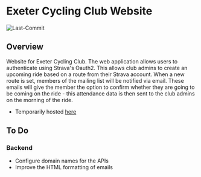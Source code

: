 # Exeter Cycling Club Website

![Last-Commit](https://img.shields.io/github/last-commit/Oliver-Bilbie/exeter-cycling-club)

## Overview

Website for Exeter Cycling Club.
The web application allows users to authenticate using Strava's Oauth2. This allows club admins to create an upcoming ride based on a route from their Strava account. When a new route is set, members of the mailing list will be notified via email. These emails will give the member the option to confirm whether they are going to be coming on the ride - this attendance data is then sent to the club admins on the morning of the ride.

- Temporarily hosted [here](https://d295m3uxgieiki.cloudfront.net)

## To Do
### Backend
- Configure domain names for the APIs
- Improve the HTML formatting of emails
